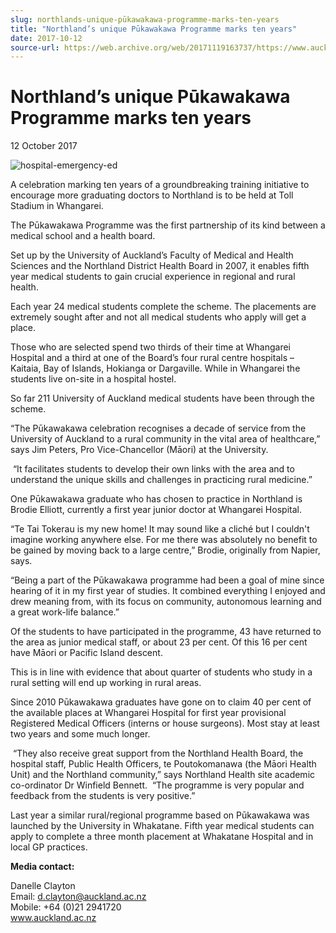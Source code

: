 ```yaml
---
slug: northlands-unique-pūkawakawa-programme-marks-ten-years
title: "Northland’s unique Pūkawakawa Programme marks ten years"
date: 2017-10-12
source-url: https://web.archive.org/web/20171119163737/https://www.auckland.ac.nz/en/about/news-events-and-notices/news/news-2017/10/northland_s-unique-pkawakawa-programme-marks-ten-years.html
---
```

Northland’s unique Pūkawakawa Programme marks ten years
=======================================================

12 October 2017

![hospital-emergency-ed](https://www.auckland.ac.nz/en/about/news-events-and-notices/news/news-2017/10/northland_s-unique-pkawakawa-programme-marks-ten-years/_jcr_content/par/textimage/image.img.jpg/1507754223443.jpg "hospital-emergency-ed")

A celebration marking ten years of a groundbreaking training initiative to encourage more graduating doctors to Northland is to be held at Toll Stadium in Whangarei.

The Pūkawakawa Programme was the first partnership of its kind between a medical school and a health board.

Set up by the University of Auckland’s Faculty of Medical and Health Sciences and the Northland District Health Board in 2007, it enables fifth year medical students to gain crucial experience in regional and rural health.

Each year 24 medical students complete the scheme. The placements are extremely sought after and not all medical students who apply will get a place.

Those who are selected spend two thirds of their time at Whangarei Hospital and a third at one of the Board’s four rural centre hospitals – Kaitaia, Bay of Islands, Hokianga or Dargaville. While in Whangarei the students live on-site in a hospital hostel. 

So far 211 University of Auckland medical students have been through the scheme.

“The Pūkawakawa celebration recognises a decade of service from the University of Auckland to a rural community in the vital area of healthcare,” says Jim Peters, Pro Vice-Chancellor (Māori) at the University.

 “It facilitates students to develop their own links with the area and to understand the unique skills and challenges in practicing rural medicine.”

One Pūkawakawa graduate who has chosen to practice in Northland is Brodie Elliott, currently a first year junior doctor at Whangarei Hospital.

“Te Tai Tokerau is my new home! It may sound like a cliché but I couldn't imagine working anywhere else. For me there was absolutely no benefit to be gained by moving back to a large centre,” Brodie, originally from Napier, says.

“Being a part of the Pūkawakawa programme had been a goal of mine since hearing of it in my first year of studies. It combined everything I enjoyed and drew meaning from, with its focus on community, autonomous learning and a great work-life balance.”

Of the students to have participated in the programme, 43 have returned to the area as junior medical staff, or about 23 per cent. Of this 16 per cent have Māori or Pacific Island descent.

This is in line with evidence that about quarter of students who study in a rural setting will end up working in rural areas.

Since 2010 Pūkawakawa graduates have gone on to claim 40 per cent of the available places at Whangarei Hospital for first year provisional Registered Medical Officers (interns or house surgeons). Most stay at least two years and some much longer.

 “They also receive great support from the Northland Health Board, the hospital staff, Public Health Officers, te Poutokomanawa (the Māori Health Unit) and the Northland community,” says Northland Health site academic co-ordinator Dr Winfield Bennett.  “The programme is very popular and feedback from the students is very positive.”

Last year a similar rural/regional programme based on Pūkawakawa was launched by the University in Whakatane. Fifth year medical students can apply to complete a three month placement at Whakatane Hospital and in local GP practices.

**Media contact:**

Danelle Clayton  
Email: [d.clayton@auckland.ac.nz](mailto:d.clayton@auckland.ac.nz)  
Mobile: +64 (0)21 2941720  
www.auckland.ac.nz